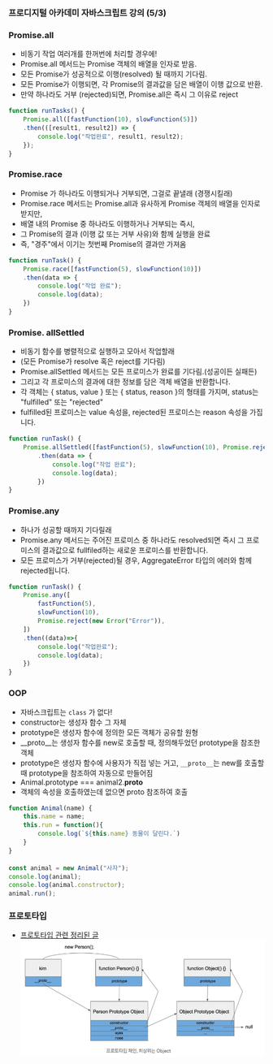 ### 프로디지털 아카데미 자바스크립트 강의 (5/3)

### Promise.all
- 비동기 작업 여러개를 한꺼번에 처리할 경우에!
- Promise.all 메서드는 Promise 객체의 배열을 인자로 받음.
- 모든 Promise가 성공적으로 이행(resolved) 될 때까지 기다림.
- 모든 Promise가 이행되면, 각 Promise의 결과값을 담은 배열이 이행 값으로 반환.
- 만약 하나라도 거부 (rejected)되면, Promise.all은 즉시 그 이유로 reject
```jsx
function runTasks() {
    Promise.all([fastFunction(10), slowFunction(5)])
    .then(([result1, result2]) => {
        console.log("작업완료", result1, result2);
    });
}
```

### Promise.race
- Promise 가 하나라도 이행되거나 거부되면, 그걸로 끝낼래 (경쟁시킬래)
- Promise.race 메서드는 Promise.all과 유사하게 Promise 객체의 배열을 인자로 받지만,
- 배열 내의 Promise 중 하나라도 이행하거나 거부되는 즉시,
- 그 Promise의 결과 (이행 값 또는 거부 사유)와 함께 실행을 완료
- 즉, "경주"에서 이기는 첫번째 Promise의 결과만 가져옴
```jsx
function runTask() {
    Promise.race([fastFunction(5), slowFunction(10)])
    .then(data => {
        console.log("작업 완료");
        console.log(data);
    })
}
```

### Promise. allSettled
- 비동기 함수를 병렬적으로 실행하고 모아서 작업할래
- (모든 Promise가 resolve 혹은 reject를 기다림)
- Promise.allSettled 메서드는 모든 프로미스가 완료를 기다림.(성공이든 실패든)
- 그리고 각 프로미스의 결과에 대한 정보를 담은 객체 배열을 반환합니다.
- 각 객체는 { status, value } 또는 { status, reason }의 형태를 가지며, status는 "fulfilled" 또는 "rejected"
- fulfilled된 프로미스는 value 속성을, rejected된 프로미스는 reason 속성을 가집니다.
```jsx
function runTask() {
    Promise.allSettled([fastFunction(5), slowFunction(10), Promise.reject(new Error("Errors"))])
        .then(data => {
            console.log("작업 완료");
            console.log(data);
        })
}
```

### Promise.any
- 하나가 성공할 때까지 기다릴래
- Promise.any 메서드는 주어진 프로미스 중 하나라도 resolved되면 즉시 그 프로미스의 결과값으로 fullfiled하는 새로운 프로미스를 반환합니다. 
- 모든 프로미스가 거부(rejected)될 경우, AggregateError 타입의 에러와 함께 rejected됩니다.
```jsx
function runTask() {
    Promise.any([
        fastFunction(5),
        slowFunction(10),
        Promise.reject(new Error("Error")),
    ])
    .then((data)=>{
        console.log("작업완료");
        console.log(data);
    })
}
```

### OOP
- 자바스크립트는 `class` 가 없다!
- constructor는 생성자 함수 그 자체
- prototype은 생성자 함수에 정의한 모든 객체가 공유할 원형
- __proto__는 생성자 함수를 new로 호출할 때, 정의해두었던 prototype을 참조한 객체
- prototype은 생성자 함수에 사용자가 직접 넣는 거고, `__proto__`는 new를 호출할 때 prototype을 참조하여 자동으로 만들어짐
- Animal.prototype === animal2.__proto__
- 객체의 속성을 호출하였는데 없으면 proto 참조하여 호출

```jsx
function Animal(name) {
    this.name = name;
    this.run = function(){
        console.log(`${this.name} 동물이 달린다.`)
    }
}

const animal = new Animal("사자");
console.log(animal);
console.log(animal.constructor);
animal.run();
```

### 프로토타입
- <a href="https://poiemaweb.com/js-prototype">프로토타입 관련 정리된 글</a>
![프로토타입 체인](../docs/prototype.png)